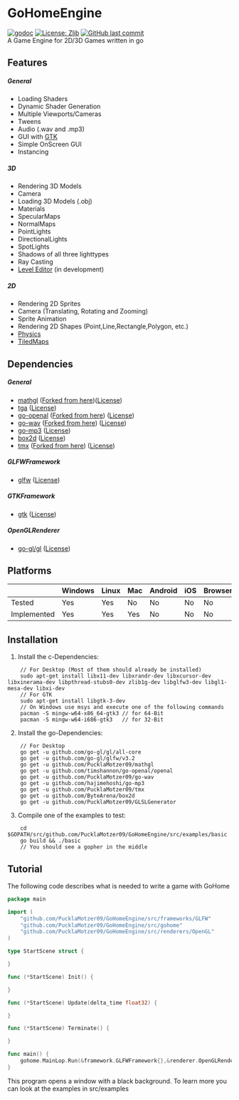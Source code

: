 # GoHomeEngine
[![godoc](https://godoc.org/github.com/PucklaMotzer09/GoHomeEngine/src/gohome?status.svg)](https://godoc.org/github.com/PucklaMotzer09/GoHomeEngine/src/gohome)
[![License: Zlib](https://img.shields.io/badge/License-Zlib-green.svg)](https://github.com/PucklaMotzer09/GoHomeEngine/blob/master/LICENSE.md)
[![GitHub last commit](https://img.shields.io/github/last-commit/PucklaMotzer09/GoHomeEngine.svg)](https://github.com/PucklaMotzer09/GoHomeEngine/commits/master)
<br>
A Game Engine for 2D/3D Games written in go

## Features

##### General
* Loading Shaders
* Dynamic Shader Generation
* Multiple Viewports/Cameras
* Tweens
* Audio (.wav and .mp3)
* GUI with [GTK](https://www.gtk.org)
* Simple OnScreen GUI
* Instancing

##### 3D
* Rendering 3D Models
* Camera
* Loading 3D Models (.obj)
* Materials
* SpecularMaps
* NormalMaps
* PointLights
* DirectionalLights
* SpotLights
* Shadows of all three lighttypes
* Ray Casting
* [Level Editor](https://github.com/PucklaMotzer09/GoHomeEdit) (in development)

##### 2D
* Rendering 2D Sprites
* Camera (Translating, Rotating and Zooming) 
* Sprite Animation
* Rendering 2D Shapes (Point,Line,Rectangle,Polygon, etc.)
* [Physics](https://box2d.org)
* [TiledMaps](https://www.mapeditor.org)

## Dependencies

##### General
+ [mathgl](https://github.com/PucklaMotzer09/mathgl) ([Forked from here](https://github.com/go-gl/mathgl))([License](https://github.com/PucklaMotzer09/mathgl/blob/master/LICENSE))
+ [tga](https://github.com/blezek/tga) ([License](https://github.com/blezek/tga/blob/master/LICENSE.MIT))
+ [go-openal](https://github.com/timshannon/go-openal) ([Forked from here](https://github.com/phf/go-openal)) ([License](https://github.com/timshannon/go-openal/blob/master/LICENSE))
+ [go-wav](https://github.com/PucklaMotzer09/go-wav) ([Forked from here](https://github.com/sdobz/go-wav)) ([License](https://github.com/verdverm/go-wav/blob/master/LICENSE.md))
+ [go-mp3](https://github.com/hajimehoshi/go-mp3) ([License](https://github.com/hajimehoshi/go-mp3/blob/master/LICENSE))
+ [box2d](https://github.com/ByteArena/box2d) ([License](https://github.com/ByteArena/box2d/blob/master/LICENSE.md))
+ [tmx](https://github.com/PucklaMotzer09/tmx) ([Forked from here](https://github.com/elliotmr/tmx)) ([License](https://github.com/PucklaMotzer09/tmx/blob/master/LICENSE))

##### GLFWFramework
+ [glfw](https://github.com/glfw/glfw) ([License](https://github.com/glfw/glfw/blob/master/LICENSE.md))

##### GTKFramework
+ [gtk](https://gtk.org) ([License](http://www.gnu.org/licenses/old-licenses/lgpl-2.1.html))

##### OpenGLRenderer
+ [go-gl/gl](https://github.com/go-gl/gl) ([License](https://github.com/go-gl/gl/blob/master/LICENSE))

## Platforms

|				|Windows| Linux		| Mac		| Android 	| iOS	| Browser |
|---------------|-------|-----------|-----------|-----------|-------|---------|
|Tested 		|	Yes |	Yes		|	No 		|	No		|	No 	|	No    |
|Implemented  	|   Yes |   Yes		|	Yes		|   No		|   No  |   No    |

## Installation
1. Install the c-Dependencies:<br>
~~~~~~~~~~~~~~~~~~~~~~~~~~~~~~~~~~~~
	// For Desktop (Most of them should already be installed)
	sudo apt-get install libx11-dev libxrandr-dev libxcursor-dev libxinerama-dev libpthread-stubs0-dev zlib1g-dev libglfw3-dev libgl1-mesa-dev libxi-dev
	// For GTK
	sudo apt-get install libgtk-3-dev
	// On Windows use msys and execute one of the following commands
	pacman -S mingw-w64-x86_64-gtk3 // for 64-Bit
	pacman -S mingw-w64-i686-gtk3   // for 32-Bit
~~~~~~~~~~~~~~~~~~~~~~~~~~~~~~~~~~~~
2. Install the go-Dependencies:<br>
~~~~~~~~~~~~~~~~~~~~~~~~~~~~~~~~~~~~
	// For Desktop
	go get -u github.com/go-gl/gl/all-core
	go get -u github.com/go-gl/glfw/v3.2
	go get -u github.com/PucklaMotzer09/mathgl
	go get -u github.com/timshannon/go-openal/openal
	go get -u github.com/PucklaMotzer09/go-wav
	go get -u github.com/hajimehoshi/go-mp3
	go get -u github.com/PucklaMotzer09/tmx
	go get -u github.com/ByteArena/box2d
	go get -u github.com/PucklaMotzer09/GLSLGenerator
~~~~~~~~~~~~~~~~~~~~~~~~~~~~~~~~~~~~
3. Compile one of the examples to test:<br>
~~~~~~~~~~~~~~~~~~~~~~~~~~~~~~~~~~~~
	cd $GOPATH/src/github.com/PucklaMotzer09/GoHomeEngine/src/examples/basic
	go build && ./basic
	// You should see a gopher in the middle
~~~~~~~~~~~~~~~~~~~~~~~~~~~~~~~~~~~~

## Tutorial

The following code describes what is needed to write a game with GoHome

```go
package main

import (
	"github.com/PucklaMotzer09/GoHomeEngine/src/frameworks/GLFW"
	"github.com/PucklaMotzer09/GoHomeEngine/src/gohome"
	"github.com/PucklaMotzer09/GoHomeEngine/src/renderers/OpenGL"
)

type StartScene struct {

}

func (*StartScene) Init() {

}

func (*StartScene) Update(delta_time float32) {

}

func (*StartScene) Terminate() {

}

func main() {
	gohome.MainLop.Run(&framework.GLFWFramework{},&renderer.OpenGLRenderer{},1280,720,"Example",&StartScene{})
}
```

This program opens a window with a black background. To learn more you can look at the examples in src/examples
